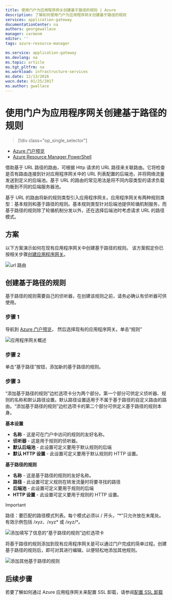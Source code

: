 ```yaml
---
title: 使用门户为应用程序网关创建基于路径的规则 | Azure
description: 了解如何使用门户为应用程序网关创建基于路径的规则
services: application-gateway
documentationCenter: na
authors: georgewallace
manager: carmonm
editor: ''
tags: azure-resource-manager

ms.service: application-gateway
ms.devlang: na
ms.topic: article
ms.tgt_pltfrm: na
ms.workload: infrastructure-services
ms.date: 12/13/2016
wacn.date: 01/25/2017
ms.author: gwallace
---
```


# 使用门户为应用程序网关创建基于路径的规则

> [!div class="op_single_selector"]
- [Azure 门户预览](./application-gateway-create-url-route-portal.md)
- [Azure Resource Manager PowerShell](./application-gateway-create-url-route-arm-ps.md)

借助基于 URL 路径的路由，可根据 Http 请求的 URL 路径来关联路由。它将检查是否有路由连接到针对应用程序网关中的 URL 列表配置的后端池，并将网络流量发送到定义的后端池。基于 URL 的路由的常见用法是将不同内容类型的请求负载均衡到不同的后端服务器池。

基于 URL 的路由将新的规则类型引入应用程序网关。应用程序网关有两种规则类型：基本规则和基于路径的规则。基本规则类型针对后端池提供轮循机制服务，而基于路径的规则除了轮循机制分发以外，还在选择后端池时考虑请求 URL 的路径模式。

## 方案

以下方案演示如何在现有应用程序网关中创建基于路径的规则。
该方案假定你已按相关步骤[创建应用程序网关](./application-gateway-create-gateway-portal.md)。

![url 路由][scenario]  

## <a name="createrule"></a>创建基于路径的规则

基于路径的规则需要自己的侦听器，在创建该规则之前，请务必确认有侦听器可供使用。

### 步骤 1

导航到 [Azure 门户预览](http://portal.azure.cn)， 然后选择现有的应用程序网关。单击“规则”

![应用程序网关概述][1]  

### 步骤 2

单击“基于路径”按钮，添加新的基于路径的规则。

### 步骤 3

“添加基于路径的规则”边栏选项卡分为两个部分。第一个部分可供定义侦听器、规则的名称和默认路径设置。默认路径设置适用于不属于基于路径的自定义路由的路由。“添加基于路径的规则”边栏选项卡的第二个部分可供定义基于路径的规则本身。

**基本设置**

- **名称** - 这是可在门户中访问的规则的友好名称。
- **侦听器** - 这是用于规则的侦听器。
- **默认后端池** - 此设置可定义要用于默认规则的后端
- **默认 HTTP 设置** - 此设置可定义要用于默认规则的 HTTP 设置。

**基于路径的规则**

- **名称** - 这是基于路径的规则的友好名称。
- **路径** - 此设置可定义规则在转发流量时将要寻找的路径
- **后端池** - 此设置可定义要用于规则的后端
- **HTTP 设置** - 此设置可定义要用于规则的 HTTP 设置。

>[!IMPORTANT]
> 路径：要匹配的路径模式列表。每个模式必须以 / 开头，“\*”只允许放在末尾处。有效示例包括 /xyz、/xyz* 或 /xyz/*。

![添加填写了信息的“基于路径的规则”边栏选项卡][2]  

将基于路径的规则添加到现有应用程序网关是可以通过门户完成的简单过程。创建基于路径的规则后，即可对其进行编辑，以便轻松地添加其他规则。

![添加其他基于路径的规则][3]  

## 后续步骤

若要了解如何通过 Azure 应用程序网关来配置 SSL 卸载，请参阅[配置 SSL 卸载](./application-gateway-ssl-portal.md)

[1]: ./media/application-gateway-create-url-route-portal/figure1.png
[2]: ./media/application-gateway-create-url-route-portal/figure2.png
[3]: ./media/application-gateway-create-url-route-portal/figure3.png
[scenario]: ./media/application-gateway-create-url-route-portal/scenario.png

<!---HONumber=Mooncake_1010_2016-->